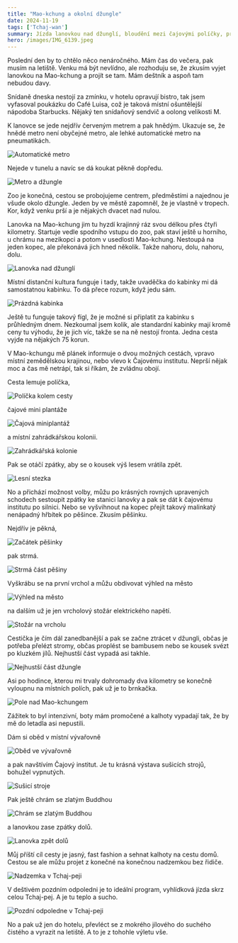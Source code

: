 ```yaml
---
title: "Mao-kchung a okolní džungle"
date: 2024-11-19
tags: ['Tchaj-wan']
summary: Jízda lanovkou nad džunglí, bloudění mezi čajovými políčky, průzkum rozbahněných pěšinek i vyhlídková jízda bez řidiče skrz Tchaj-pej. Klid, mlha, promočené boty a dobrý čaj.
hero: /images/IMG_6139.jpeg
---
```


Poslední den by to chtělo něco nenáročného. Mám čas do večera, pak musím na letiště. Venku má být nevlídno, ale rozhoduju se, že zkusím vyjet lanovkou na Mao-kchung a projít se tam. Mám deštník a aspoň tam nebudou davy.

Snídaně dneska nestojí za zmínku, v hotelu opravují bistro, tak jsem vyfasoval poukázku do Café Luisa, což je taková místní ošuntělejší nápodoba Starbucks. Nějaký ten snídaňový sendvič a oolong velikosti M. 

K lanovce se jede nejdřív červeným metrem a pak hnědým. Ukazuje se, že hnědé metro není obyčejné metro, ale lehké automatické metro na pneumatikách. 

![Automatické metro](/images/IMG_6134.jpeg)

Nejede v tunelu a navíc se dá koukat pěkně dopředu.

![Metro a džungle](/images/IMG_6133.jpeg)  

Zoo je konečná, cestou se probojujeme centrem, předměstími a najednou je všude okolo džungle. Jeden by ve městě zapomněl, že je vlastně v tropech. Kor, když venku prší a je nějakých dvacet nad nulou. 

Lanovka na Mao-kchung jim tu hyzdí krajinný ráz svou délkou přes čtyři kilometry. Startuje vedle spodního vstupu do zoo, pak staví ještě u horního, u chrámu na mezikopci a potom v usedlosti Mao-kchung. Nestoupá na jeden kopec, ale překonává jich hned několik. Takže nahoru, dolu, nahoru, dolu. 

![Lanovka nad džunglí](/images/IMG_6139.jpeg)

Místní distanční kultura funguje i tady, takže uvaděčka do kabinky mi dá samostatnou kabinku. To dá přece rozum, když jedu sám. 

![Prázdná kabinka](/images/IMG_6135.jpeg)

Ještě tu funguje takový fígl, že je možné si připlatit za kabinku s průhledným dnem. Nezkoumal jsem kolik, ale standardní kabinky mají kromě ceny tu výhodu, že je jich víc, takže se na ně nestojí fronta. Jedna cesta vyjde na nějakých 75 korun.

V Mao-kchungu mě plánek informuje o dvou možných cestách, vpravo místní zemědělskou krajinou, nebo vlevo k Čajovému institutu. Neprší nějak moc a čas mě netrápí, tak si říkám, že zvládnu obojí. 

Cesta lemuje políčka, 

![Políčka kolem cesty](/images/IMG_6141.jpeg) 

čajové mini plantáže 

![Čajová miniplantáž](/images/IMG_6147.jpeg)

a místní zahrádkářskou kolonii.

![Zahrádkářská kolonie](/images/IMG_6145.jpeg)

Pak se otáčí zpátky, aby se o kousek výš lesem vrátila zpět. 

![Lesní stezka](/images/IMG_6149.jpeg)

No a přichází možnost volby, můžu po krásných rovných upravených schodech sestoupit zpátky ke stanici lanovky a pak se dát k čajovému institutu po silnici. Nebo se vyšvihnout na kopec přejít takový malinkatý nenápadný hřbítek po pěšince. Zkusím pěšinku.

Nejdřív je pěkná,

![Začátek pěšinky](/images/IMG_6150.jpeg)

pak strmá.

![Strmá část pěšiny](/images/IMG_6151.jpeg)

Vyškrábu se na první vrchol a můžu obdivovat výhled na město

![Výhled na město](/images/IMG_6153.jpeg)

na dalším už je jen vrcholový stožár elektrického napětí.

![Stožár na vrcholu](/images/IMG_6154.jpeg)

Cestička je čím dál zanedbanější a pak se začne ztrácet v džungli, občas je potřeba přelézt stromy, občas proplést se bambusem nebo se kousek svézt po kluzkém jílů. Nejhustší část vypadá asi takhle.

![Nejhustší část džungle](/images/IMG_6157.jpeg)

Asi po hodince, kterou mi trvaly dohromady dva kilometry se konečně vyloupnu na místních polích, pak už je to brnkačka.

![Pole nad Mao-kchungem](/images/IMG_6156.jpeg)

Zážitek to byl intenzivní, boty mám promočené a kalhoty vypadají tak, že by mě do letadla asi nepustili.

Dám si oběd v místní vývařovně

![Oběd ve vývařovně](/images/IMG_6158.jpeg)

a pak navštívím Čajový institut. Je tu krásná výstava sušicích strojů, bohužel vypnutých.

![Sušicí stroje](/images/IMG_6159.jpeg)

Pak ještě chrám se zlatým Buddhou

![Chrám se zlatým Buddhou](/images/IMG_6160.jpeg)

a lanovkou zase zpátky dolů.

![Lanovka zpět dolů](/images/IMG_6164.jpeg)

Můj příští cíl cesty je jasný, fast fashion a sehnat kalhoty na cestu domů. Cestou se ale můžu projet z konečné na konečnou nadzemkou bez řidiče. 

![Nadzemka v Tchaj-peji](/images/IMG_6166.jpeg)

V deštivém pozdním odpoledni je to ideální program, vyhlídková jízda skrz celou Tchaj-pej. A je tu teplo a sucho.

![Pozdní odpoledne v Tchaj-peji](/images/IMG_6168.jpeg)

No a pak už jen do hotelu, převléct se z mokrého jílového do suchého čistého a vyrazit na letiště. A to je z tohohle výletu vše.